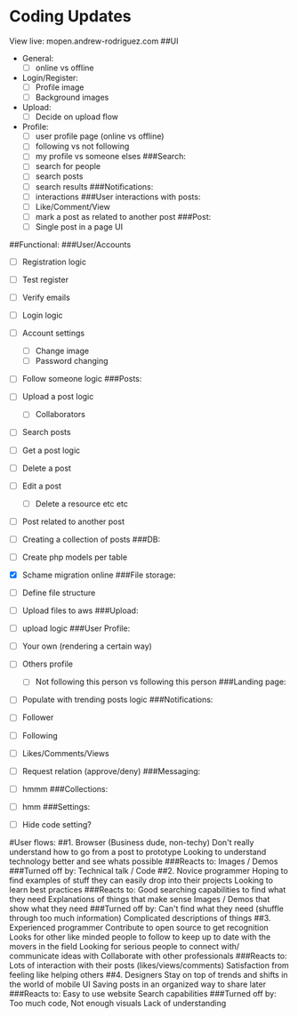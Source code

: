 # Coding Updates
View live: mopen.andrew-rodriguez.com
##UI 
* General: 
  - [ ] online vs offline
* Login/Register:
  - [ ] Profile image
  - [ ] Background images
* Upload:
  - [ ] Decide on upload flow
* Profile:
  - [ ] user profile page (online vs offline)
  - [ ] following vs not following 
  - [ ] my profile vs someone elses
###Search:
  - [ ] search for people
  - [ ] search posts
  - [ ] search results
###Notifications:
  - [ ] interactions
###User interactions with posts:
  - [ ] Like/Comment/View
  - [ ] mark a post as related to another post
###Post:
  - [ ] Single post in a page UI

##Functional:
###User/Accounts
  - [ ] Registration logic
  - [ ] Test register
  - [ ] Verify emails
  - [ ] Login logic
  - [ ] Account settings
    - [ ] Change image
    - [ ] Password changing
  - [ ] Follow someone logic
###Posts:
  - [ ] Upload a post logic
    - [ ] Collaborators
  - [ ] Search posts
  - [ ] Get a post logic
  - [ ] Delete a post
  - [ ] Edit a post
    - [ ] Delete a resource etc etc
  - [ ] Post related to another post
  - [ ] Creating a collection of posts
###DB:
  - [ ] Create php models per table
  - [X] Schame migration online
###File storage:
  - [ ] Define file structure
  - [ ] Upload files to aws
###Upload:
  - [ ] upload logic
###User Profile:
  - [ ] Your own (rendering a certain way)
  - [ ] Others profile
    - [ ] Not following this person vs following this person
###Landing page:
  - [ ] Populate with trending posts logic
###Notifications:
  - [ ] Follower
  - [ ] Following
  - [ ] Likes/Comments/Views
  - [ ] Request relation (approve/deny)
###Messaging: 
  - [ ] hmmm
###Collections:
  - [ ] hmm
###Settings:
  - [ ] Hide code setting?


#User flows:
##1. Browser (Business dude, non-techy)
  Don't really understand how to go from a post to prototype
  Looking to understand technology better and see whats possible
  ###Reacts to: 
    Images / Demos
  ###Turned off by: 
    Technical talk / Code
##2. Novice programmer
  Hoping to find examples of stuff they can easily drop into their projects
  Looking to learn best practices
  ###Reacts to: 
	Good searching capabilities to find what they need
	Explanations of things that make sense
	Images / Demos that show what they need
  ###Turned off by:
    Can't find what they need (shuffle through too much information)
    Complicated descriptions of things
##3. Experienced programmer
  Contribute to open source to get recognition
  Looks for other like minded people to follow to keep up to date with the movers in the field
  Looking for serious people to connect with/ communicate ideas with
  Collaborate with other professionals
  ###Reacts to:
    Lots of interaction with their posts (likes/views/comments)
    Satisfaction from feeling like helping others
##4. Designers 
  Stay on top of trends and shifts in the world of mobile UI
  Saving posts in an organized way to share later
  ###Reacts to:
    Easy to use website
    Search capabilities
  ###Turned off by:
    Too much code,
    Not enough visuals
    Lack of understanding










